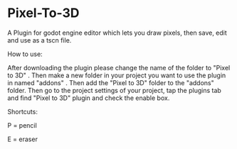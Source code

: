 # Pixel-To-3D
A Plugin for godot engine editor which lets you draw pixels, then save, edit and use as a tscn file.

How to use:

  After downloading the plugin please change the name of the folder to "Pixel to 3D" . Then make a new folder in your project you want to use the plugin in named "addons" . Then add the "Pixel to 3D" folder to the "addons" folder. Then go to the project settings of your project, tap the plugins tab and find "Pixel to 3D" plugin and check the enable box.
 
Shortcuts:

  P = pencil
  
  E = eraser
